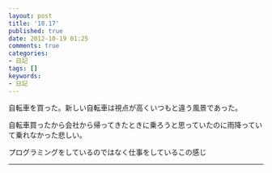 ```yaml
---
layout: post
title: '10.17'
published: true
date: 2012-10-19 01:25
comments: true
categories:
- 日記
tags: []
keywords:
- 日記
---
```

自転車を買った。新しい自転車は視点が高くいつもと違う風景であった。

自転車買ったから会社から帰ってきたときに乗ろうと思っていたのに雨降っていて乗れなかった悲しい。

プログラミングをしているのではなく仕事をしているこの感じ

---

